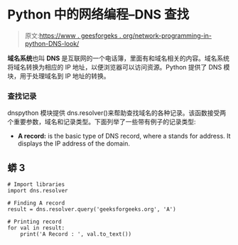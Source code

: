 # Python 中的网络编程–DNS 查找

> 原文:[https://www . geesforgeks . org/network-programming-in-python-DNS-look/](https://www.geeksforgeeks.org/network-programming-in-python-dns-look-up/)

**域名系统**也叫 **DNS** 是互联网的一个电话簿，里面有和域名相关的内容。域名系统将域名转换为相应的 IP 地址，以便浏览器可以访问资源。Python 提供了 DNS 模块，用于处理域名到 IP 地址的转换。

### **查找记录**

dnspython 模块提供 dns.resolver()来帮助查找域名的各种记录。该函数接受两个重要参数，域名和记录类型。下面列举了一些带有例子的记录类型:

*   **A record:** is the basic type of DNS record, where a stands for address. It displays the IP address of the domain.

## 蟒 3

```
# Import libraries
import dns.resolver

# Finding A record
result = dns.resolver.query('geeksforgeeks.org', 'A')

# Printing record
for val in result:
    print('A Record : ', val.to_text())
```